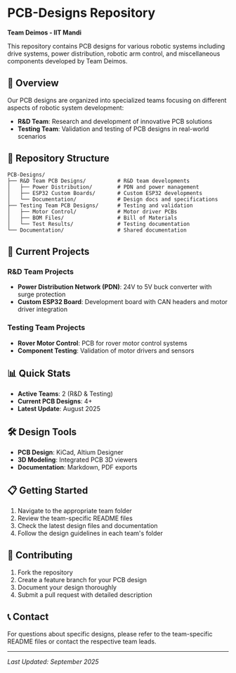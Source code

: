# PCB-Designs Repository

**Team Deimos - IIT Mandi**

This repository contains PCB designs for various robotic systems including drive systems, power distribution, robotic arm control, and miscellaneous components developed by Team Deimos.

## 🚀 Overview

Our PCB designs are organized into specialized teams focusing on different aspects of robotic system development:

- **R&D Team**: Research and development of innovative PCB solutions
- **Testing Team**: Validation and testing of PCB designs in real-world scenarios

## 📁 Repository Structure

```
PCB-Designs/
├── R&D Team PCB Designs/          # R&D team developments
│   ├── Power Distribution/        # PDN and power management
│   ├── ESP32 Custom Boards/       # Custom ESP32 developments
│   └── Documentation/             # Design docs and specifications
├── Testing Team PCB Designs/      # Testing and validation
│   ├── Motor Control/             # Motor driver PCBs
│   ├── BOM Files/                 # Bill of Materials
│   └── Test Results/              # Testing documentation
└── Documentation/                 # Shared documentation
```

## 🔧 Current Projects

### R&D Team Projects
- **Power Distribution Network (PDN)**: 24V to 5V buck converter with surge protection
- **Custom ESP32 Board**: Development board with CAN headers and motor driver integration

### Testing Team Projects
- **Rover Motor Control**: PCB for rover motor control systems
- **Component Testing**: Validation of motor drivers and sensors

## 📊 Quick Stats

- **Active Teams**: 2 (R&D & Testing)
- **Current PCB Designs**: 4+
- **Latest Update**: August 2025

## 🛠️ Design Tools

- **PCB Design**: KiCad, Altium Designer
- **3D Modeling**: Integrated PCB 3D viewers
- **Documentation**: Markdown, PDF exports

## 📋 Getting Started

1. Navigate to the appropriate team folder
2. Review the team-specific README files
3. Check the latest design files and documentation
4. Follow the design guidelines in each team's folder

## 🤝 Contributing

1. Fork the repository
2. Create a feature branch for your PCB design
3. Document your design thoroughly
4. Submit a pull request with detailed description

## 📞 Contact

For questions about specific designs, please refer to the team-specific README files or contact the respective team leads.

---

*Last Updated: September 2025*
